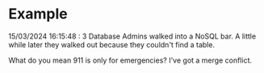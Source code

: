 # Example

<!-- replace-with-date starts -->
15/03/2024 16:15:48 : 3 Database Admins walked into a NoSQL bar. A little while later they walked out because they couldn't find a table.
<!-- replace-with-date ends -->

<!-- replace-with-joke starts -->
What do you mean 911 is only for emergencies? I've got a merge conflict.
<!-- replace-with-joke ends -->